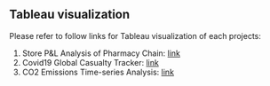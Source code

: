 ## Tableau visualization
Please refer to follow links for Tableau visualization of each projects:
1. Store P&L Analysis of Pharmacy Chain: [link](https://public.tableau.com/views/PLAnalysisofPharmacyChain/Dashboard2?:language=en-US&:display_count=n&:origin=viz_share_link)
2. Covid19 Global Casualty Tracker: [link](https://public.tableau.com/views/CO2EmissionsTimeSeriesAnalysis/Dashboard1?:language=en-US&:display_count=n&:origin=viz_share_link)
3. CO2 Emissions Time-series Analysis: [link](https://public.tableau.com/views/Project2_GlobalCO2emissions/Dashboard1?:language=en-US&publish=yes&:display_count=n&:origin=viz_share_link)

